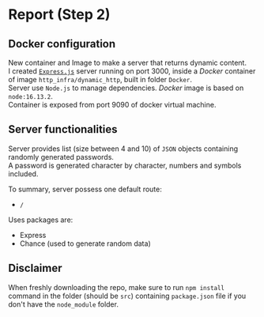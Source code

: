 # Report (Step 2)
## Docker configuration

New container and Image to make a server that returns dynamic content.  
I created [`Express.js`](https://expressjs.com/) server running on port 3000, inside a _Docker_ container of image `http_infra/dynamic_http`, built in folder `Docker`.  
Server use `Node.js` to manage dependencies.
_Docker_ image is based on `node:16.13.2`.  
Container is exposed from port 9090 of docker virtual machine.  

## Server functionalities

Server provides list (size between 4 and 10) of `JSON` objects containing randomly generated passwords.  
A password is generated character by character, numbers and symbols included.  

To summary, server possess one default route:  

 + `/`

Uses packages are:  

 + Express
 + Chance (used to generate random data)

## Disclaimer 

When freshly downloading the repo, make sure to run `npm install` command in the folder (should be `src`) containing `package.json` file if you don't have the `node_module` folder.
